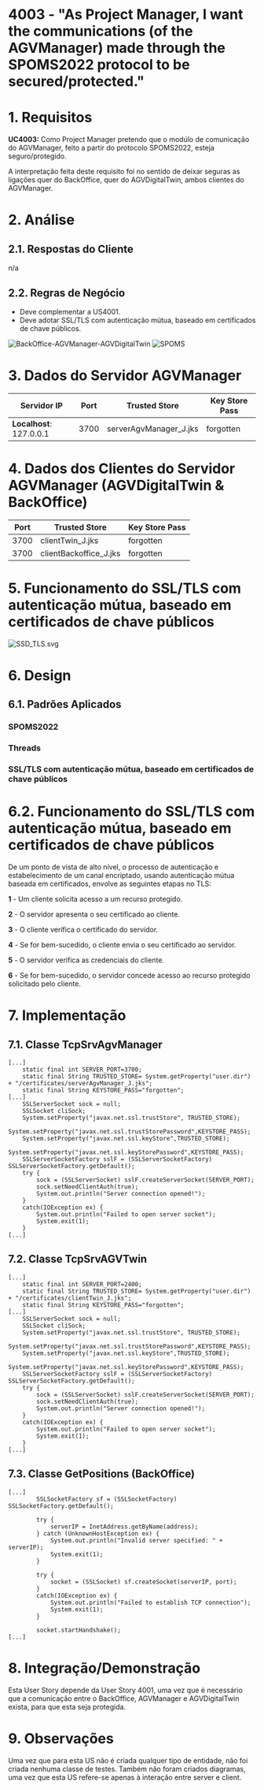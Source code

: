 # 4003 - "As Project Manager, I want the communications (of the AGVManager) made through the SPOMS2022 protocol to be secured/protected."


# 1. Requisitos


**UC4003:** Como Project Manager pretendo que o modúlo de comunicação do AGVManager, feito a partir do protocolo SPOMS2022, esteja seguro/protegido.

A interpretação feita deste requisito foi no sentido de deixar seguras as ligações quer do BackOffice, quer do AGVDigitalTwin, ambos clientes do AGVManager.

# 2. Análise

## 2.1. Respostas do Cliente

n/a


## 2.2. Regras de Negócio

* Deve complementar a US4001.
* Deve adotar SSL/TLS com autenticação mútua, baseado em certificados de chave públicos.

![BackOffice-AGVManager-AGVDigitalTwin](BackOffice-AGVManager-AGVDigitalTwin.png)
![SPOMS](SPOMS.png)

# 3. Dados do Servidor AGVManager

| Servidor IP                             | Port | Trusted Store          | Key Store Pass |
|-----------------------------------------|------|------------------------|----------------|
| **Localhost**: 127.0.0.1  | 3700 | serverAgvManager_J.jks | forgotten      |


# 4. Dados dos Clientes do Servidor AGVManager (AGVDigitalTwin & BackOffice)

| Port | Trusted Store          | Key Store Pass |
|------|------------------------|----------------|
| 3700 | clientTwin_J.jks       | forgotten      |
| 3700 | clientBackoffice_J.jks | forgotten      |


# 5. Funcionamento do SSL/TLS com autenticação mútua, baseado em certificados de chave públicos

![SSD_TLS.svg](SSD_AGVManagerSSL.svg)


# 6. Design


## 6.1. Padrões Aplicados


### SPOMS2022

### Threads

### SSL/TLS com autenticação mútua, baseado em certificados de chave públicos


# 6.2. Funcionamento do SSL/TLS com autenticação mútua, baseado em certificados de chave públicos

De um ponto de vista de alto nível, o processo de autenticação e estabelecimento de um canal encriptado, usando autenticação mútua baseada em certificados, envolve as seguintes etapas no TLS:

**1** - Um cliente solicita acesso a um recurso protegido.

**2** - O servidor apresenta o seu certificado ao cliente.

**3** - O cliente verifica o certificado do servidor.

**4** - Se for bem-sucedido, o cliente envia o seu certificado ao servidor.

**5** - O servidor verifica as credenciais do cliente.

**6** - Se for bem-sucedido, o servidor concede acesso ao recurso protegido solicitado pelo cliente.


# 7. Implementação

## 7.1. Classe TcpSrvAgvManager


    [...]
        static final int SERVER_PORT=3700;
        static final String TRUSTED_STORE= System.getProperty("user.dir") + "/certificates/serverAgvManager_J.jks";
        static final String KEYSTORE_PASS="forgotten";
    [...]
        SSLServerSocket sock = null;
        SSLSocket cliSock;
        System.setProperty("javax.net.ssl.trustStore", TRUSTED_STORE);
        System.setProperty("javax.net.ssl.trustStorePassword",KEYSTORE_PASS);
        System.setProperty("javax.net.ssl.keyStore",TRUSTED_STORE);
        System.setProperty("javax.net.ssl.keyStorePassword",KEYSTORE_PASS);
        SSLServerSocketFactory sslF = (SSLServerSocketFactory) SSLServerSocketFactory.getDefault();
        try {
            sock = (SSLServerSocket) sslF.createServerSocket(SERVER_PORT);
            sock.setNeedClientAuth(true);
            System.out.println("Server connection opened!");
        }
        catch(IOException ex) {
            System.out.println("Failed to open server socket");
            System.exit(1);
        }
    [...]




## 7.2. Classe TcpSrvAGVTwin


    [...]
        static final int SERVER_PORT=2400;
        static final String TRUSTED_STORE= System.getProperty("user.dir") + "/certificates/clientTwin_J.jks";
        static final String KEYSTORE_PASS="forgotten";
    [...]
        SSLServerSocket sock = null;
        SSLSocket cliSock;
        System.setProperty("javax.net.ssl.trustStore", TRUSTED_STORE);
        System.setProperty("javax.net.ssl.trustStorePassword",KEYSTORE_PASS);
        System.setProperty("javax.net.ssl.keyStore",TRUSTED_STORE);
        System.setProperty("javax.net.ssl.keyStorePassword",KEYSTORE_PASS);
        SSLServerSocketFactory sslF = (SSLServerSocketFactory) SSLServerSocketFactory.getDefault();
        try {
            sock = (SSLServerSocket) sslF.createServerSocket(SERVER_PORT);
            sock.setNeedClientAuth(true);
            System.out.println("Server connection opened!");
        }
        catch(IOException ex) {
            System.out.println("Failed to open server socket");
            System.exit(1);
        }
    [...]

## 7.3. Classe GetPositions (BackOffice)

    [...]
            SSLSocketFactory sf = (SSLSocketFactory) SSLSocketFactory.getDefault();

            try {
                serverIP = InetAddress.getByName(address);
            } catch (UnknownHostException ex) {
                System.out.println("Invalid server specified: " + serverIP);
                System.exit(1);
            }

            try {
                socket = (SSLSocket) sf.createSocket(serverIP, port);
            }
            catch(IOException ex) {
                System.out.println("Failed to establish TCP connection");
                System.exit(1);
            }

            socket.startHandshake();
    [...]




# 8. Integração/Demonstração

Esta User Story depende da User Story 4001, uma vez que é necessário que a comunicação entre o BackOffice, AGVManager e AGVDigitalTwin exista, para que esta seja protegida.

# 9. Observações

Uma vez que para esta US não é criada qualquer tipo de entidade, não foi criada nenhuma classe de testes.
Também não foram criados diagramas, uma vez que esta US refere-se apenas à interação entre server e client.
